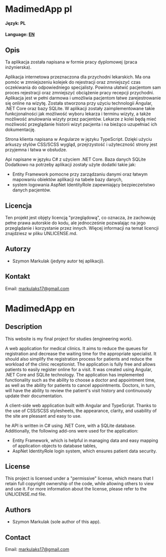 # MadimedApp pl
<h4>Język: PL</h4>
<h4>Language: <a href="#en">EN</a></h4>

<h2>Opis</h2>
<p>Ta aplikacja została napisana w formie pracy dyplomowej (praca inżynierska).</p>
<p>Aplikacja internetowa przeznaczona dla przychodni lekarskich. Ma ona pomóc w zmniejszeniu kolejek do
rejestracji oraz zmniejszyć czas oczekiwania do odpowiedniego specjalisty. Powinna ułatwić
pacjentom sam proces rejestracji oraz zmniejszyć obciążenie pracy recepcji przychodni.
Aplikacja jest w pełni darmowa i umożliwia pacjentom łatwe zarejestrowanie się online na
wizytę. Została stworzona przy użyciu technologii Angular, .NET Core oraz bazy SQLite.
W aplikacji zostały zaimplementowane takie funkcjonalności jak możliwość wyboru lekarza
i terminu wizyty, a także możliwość anulowania wizyty przez pacjentów. Lekarze z kolei
będą mieć możliwość przeglądanie historii wizyt pacjenta i na bieżąco uzupełniać ich
dokumentację.</p>

<p>Strona klienta napisana w Angularze w języku TypeScript. Dzięki użyciu arkuszy stylów CSS/SCSS wygląd, przejrzystość i użyteczność strony jest przyjemna i łatwa w obsłudze.</p>
<p>Api napisane w języku C# z użyciem .NET Core. Baza danych SQLite
</br>Dodatkowo na potrzeby aplikacji zostały użyte dodatki takie jak: 
  <ul>
    <li>Entity Framework pomocne przy zarządzaniu danymi oraz łatwym mapowaniu
      obiektów aplikacji na tabele bazy danych,</li>
    <li>system logowania AspNet IdentityRole zapewniający bezpieczeństwo danych
      pacjentów.</li>
  </ul>
</p>

<h2>Licencja</h2>
<p>Ten projekt jest objęty licencją "przeglądową", co oznacza, że zachowuję pełne prawa autorskie do kodu, ale jednocześnie pozwalając na jego przeglądanie i korzystanie przez innych. Więcej informacji na temat licencji znajdziesz w pliku UNLICENSE.md.</p>

<h2>Autorzy</h2>
<p>
    <ul><li>Szymon Markulak (jedyny autor tej aplikacji).</li></ul>
</p>

<h2>Kontakt</h2>
<p>Email: <a href="mailto:markulaks17@gmail.com">markulaks17@gmail.com</a></p>

# MadimedApp en
<h2 id="en">Description</h2>
<p>This website is my final project for studies (engineering work).</p>
<p>A web application for medical clinics. It aims to reduce the queues for registration and decrease the waiting time for
the appropriate specialist. It should also simplify the registration process for patients and
reduce the workload of the clinic receptionist. The application is fully free and allows patients
to easily register online for a visit. It was created using Angular, .NET Core and SQLite
technology. The application has implemented functionality such as the ability to choose a
doctor and appointment time, as well as the ability for patients to cancel appointments.
Doctors, in turn, will have the ability to review the patient's visit history and continuously
update their documentation.</p>

<p>A client-side web application built with Angular and TypeScript. Thanks to the use of CSS/SCSS stylesheets, the appearance, clarity, and usability of the site are pleasant and easy to use.</p>
<p>he API is written in C# using .NET Core, with a SQLite database.
</br>Additionally, the following add-ons were used for the application: 
  <ul>
    <li>Entity Framework, which is helpful in managing data and easy mapping of application objects to database tables,</li>
    <li>AspNet IdentityRole login system, which ensures patient data security.</li>
  </ul>
</p>

<h2>License</h2>
<p>This project is licensed under a "permissive" license, which means that I retain full copyright ownership of the code, while allowing others to view and use it. For more information about the license, please refer to the UNLICENSE.md file.</p>

<h2>Authors</h2>
<p>
    <ul><li>Szymon Markulak (sole author of this app).</li></ul>
</p>

<h2>Contact</h2>
<p>Email: <a href="mailto:markulaks17@gmail.com">markulaks17@gmail.com</a></p>

